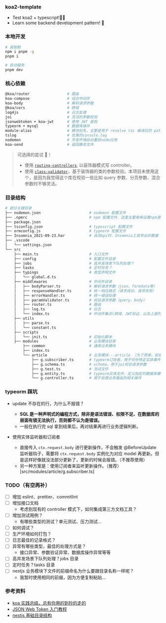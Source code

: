 ### koa2-template

- Test koa2 + typescript!👨‍💻
- Learn some backend development pattern! 🤔

### 本地开发

```bash
# 装依赖
npm i pnpm -g
pnpm i

# 启动服务
pnpm dev
```

### 核心依赖

```bash
@koa/router                 # 路由
koa-compose                 # 组合中间件
koa-body                    # 解析请求参数
@koa/cors                   # 跨域
log4js                      # 日志处理
joi                         # 灵活的参数校验
jsonwebtoken + koa-jwt      # 使用 JWT 鉴权
typeorm + mysql             # 数据库操作
module-alias                # 模块别名，主要是用于 resolve tsc 编译后的 paths
tslog                       # 优美的console.log
nodemon                     # 开发环境自动重启node应用
koa-send                    # 返回静态文件
```

> 可选择的尝试 🤪！
>
> - 使用 [`routing-controllers`](https://github.com/typestack/routing-controllers), 以装饰器模式写 controller。
> - 使用 [`class-validator`](https://github.com/typestack/class-validator)，基于装饰器的类的参数校验。本项目未使用这个，是因为我觉得这个库在校验一些比如 query 参数、分页参数、混合参数时不够灵活。

### 目录结构

```bash
# 部分关键目录
├── nodemon.json                      # nodemon 配置文件
├── .npmrc                            # npm 配置文件，这里主要用来设置npm源
├── package.json
├── tsconfig.json                     # typescript 配置文件
├── ormconfig.js                      # typeorm 配置文件
├── Insomnia_2021-09-23.har           # 自测api时，Insomnia工具导出的数据
├── .vscode
│   └── settings.json
└── src
    ├── main.ts                       # 入口文件
    ├── config                        # 配置文件目录
    ├── jobs                          # 高并发场景下队列处理？
    ├── tasks                         # 定时任务？
    ├── typings                       # 类型声明文件
    │   └── global.d.ts
    ├── middlewares                   # 中间件目录
    │   ├── bodyParser.ts             # 解析请求参数（json、formdata等）
    │   ├── responseHandler.ts        # 统一响应格式（请求成功、请求失败）
    │   ├── errorHandler.ts           # 统一错误处理
    │   ├── paramValidator.ts         # 校验请求参数（query、body）
    │   ├── router.ts                 # 路由
    │   ├── log.ts                    # 日志
    │   └── index.ts                  # 中间件集合(跨域、JWT验证、以及上面列出的)
    ├── utils
    │   ├── parse.ts
    │   └── constant.ts
    ├── scripts
    │   └── init.ts                   # 初始化脚本
    ├── modules                       # 业务模块目录
        ├── common                    # 通用业务模块
        ├── index.ts
        └── article                   # 业务模块---article （为了简单，前缀统一使用了`g.`）
            ├── g.subscriber.ts       # typeorm订阅者，用于侦听特定实体事件
            ├── g.schema.ts           # schema，用于joi校验请求参数
            ├── g.test.ts             # 测试文件
            ├── g.entity.ts           # typeorm实体文件，定义指定的数据库模型
            └── g.controller.ts       # 用于处理业务路由的相关操作
```

### typeorm 踩坑

- update 不存在的行，为什么不报错？

  - **SQL 是一种声明式的编程方式，除非是语法错误、权限不足、在数据库的层面有锁无法执行，否则都不认为是错误。**
  - 一般在执行完 sql 拿到结果后，再对结果再进行业务逻辑判断。

- 使用实体监听器和订阅者

  - 直接传入 `ctx.request.body` 进行更新操作，不会触发 @BeforeUpdate 监听器钩子，需要将 `ctx.request.body` 实例化为对应 model 再更新。但是这样好像就没法部分更新了，更新的时候会报错。（不推荐使用）
  - 另一种方案是：使用订阅者来监听更新操作。（推荐）[src/modules/article/g.subscriber.ts]

### TODO（有空再补）

- [ ] 增加 eslint、prettier、commitlint
- [ ] 增加接口文档
  - 考虑到现有的 controller 模式下，如何集成第三方文档工具？
- [ ] 增加测试用例？
  - 有哪些类型的测试？单元测试、压力测试...
- [ ] 如何调试？
- [ ] 生产环境如何打包？
- [ ] 日志最佳的记录格式？
- [ ] 异常有哪些类型，最佳的处理方式是？
  - 接口异常、参数验证异常、数据库操作异常等等
- [ ] 高并发场景下队列处理？jobs 目录
- [ ] 定时任务？tasks 目录
- [ ] nestjs 业务模块下文件的前缀命名为什么要跟目录名称一样呢？
  - 我暂时使用相同的前缀，因为方便复制粘贴...

### 参考资料

- [koa 实践总结，总有你用的到抄的走的](https://juejin.cn/post/6952665400890884127)
- [JSON Web Token 入门教程](https://www.ruanyifeng.com/blog/2018/07/json_web_token-tutorial.html)
- [nestjs 基础目录结构](https://juejin.cn/post/6844904192687996936)
